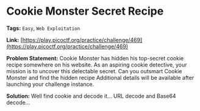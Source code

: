 # Cookie Monster Secret Recipe

**Tags:** `Easy`, `Web Exploitation`

**Link:** [https://play.picoctf.org/practice/challenge/469](https://play.picoctf.org/practice/challenge/469)

**Problem Statement:** Cookie Monster has hidden his top-secret cookie recipe somewhere on his website. As an aspiring cookie detective, your mission is to uncover this delectable secret. Can you outsmart Cookie Monster and find the hidden recipe Additional details will be available after launching your challenge instance.

**Solution:** Well find cookie and decode it... URL decode and Base64 decode...
